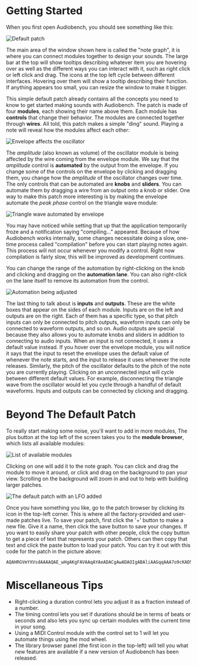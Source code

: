 # Getting Started

When you first open Audiobench, you should see something like this:

![Default patch](images/default_patch.png)

The main area of the window shown here is called the "note graph", it is where
you can connect modules together to design your sounds. The large bar at the top
will show tooltips describing whatever item you are hovering over as well as the
different ways you can interact with it, such as right click or left click and
drag. The icons at the top left cycle between different interfaces. Hovering
over them will show a tooltip describing their function. If anything appears too
small, you can resize the window to make it bigger.

This simple default patch already contains all the concepts you need to know to
get started making sounds with Audiobench. The patch is made of four 
**modules**, each showing their name above them. Each module has **controls**
that change their behavior. The modules are connected together through 
**wires**. All told, this patch makes a simple "ding" sound. Playing a note
will reveal how the modules affect each other:

![Envelope affects the oscillator](images/default_played.png)

The *amplitude* (also known as volume) of the oscillator module is being
affected by the wire coming from the envelope module. We say that the
*amplitude* control is **automated** by the output from the envelope. If you
change some of the controls on the envelope by clicking and dragging them, you
change how the *amplitude* of the oscillator changes over time. The only
controls that can be automated are **knobs** and **sliders**. You can automate
them by dragging a wire from an output onto a knob or slider. One way to make
this patch more interesting is by making the envelope automate the *peak phase*
control on the triangle wave module:

![Triangle wave automated by envelope](images/default_c.png)

You may have noticed while setting that up that the application temporarily
froze and a notification saying "compiling..." appeared. Because of how
Audiobench works internally, some changes necessitate doing a slow, one-time
process called "compilation" before you can start playing notes again. This
process will not occur whenever you modify a control. Right now compilation is
fairly slow, this will be improved as development continues.

You can change the range of the automation by right-clicking on the knob and
clicking and dragging on the **automation lane**. You can also right-click on
the lane itself to remove its automation from the control.

![Automation being adjusted](images/default_d.png)

The last thing to talk about is **inputs** and **outputs**. These are the white
boxes that appear on the sides of each module. Inputs are on the left and
outputs are on the right. Each of them has a specific type, so that pitch inputs
can only be connected to pitch outputs, waveform inputs can only be connected to
waveform outputs, and so on. Audio outputs are special because they also allows
you to automate knobs and sliders in addition to connecting to audio inputs.
When an input is not connected, it uses a default value instead. If you hover
over the envelope module, you will notice it says that the input to reset the
envelope uses the default value of whenever the note starts, and the input to
release it uses whenever the note releases. Similarly, the pitch of the
oscillator defaults to the pitch of the note you are currently playing. Clicking
on an unconnected input will cycle between different default values. For
example, disconnecting the triangle wave from the oscillator would let you cycle
through a handful of default waveforms. Inputs and outputs can be connected by
clicking and dragging.

# Beyond The Default Patch
To really start making some noise, you'll want to add in more modules, The plus
button at the top left of the screen takes you to the **module browser**, which
lists all available modules:

![List of available modules](images/module_browser.png)

Clicking on one will add it to the note graph. You can click and drag the module
to move it around, or click and drag on the background to pan your view.
Scrolling on the background will zoom in and out to help with building larger
patches.

![The default patch with an LFO added](images/default_e.png)

Once you have something you like, go to the patch browser by clicking its icon
in the top-left corner. This is where all the factory-provided and user-made
patches live. To save your patch, first click the '+' button to make a new file.
Give it a name, then click the save button to save your changes. If you want to
easily share your patch with other people, click the copy button to get a piece
of text that represents your patch. Others can then copy that text and click the
paste button to load your patch. You can try it out with this code for the
patch in the picture above:

```
AQAHRGVmYXVsdAAAAQAE_wHgAKgFAVAAqAYAeADACgAwADAOIgABAliAAGqqAAA7o9cKAD5MzM0APpmZmgMD
```

# Miscellaneous Tips
- Right-clicking a duration control lets you adjust it as a fraction instead of
  a number.
- The timing control lets you set if durations should be in terms of beats or
  seconds and also lets you sync up certain modules with the current time in
  your song.
- Using a MIDI Control module with the control set to 1 will let you automate
  things using the mod wheel.
- The library browser panel (the first icon in the top-left) will tell you what
  new features are available if a new version of Audiobench has been released.
